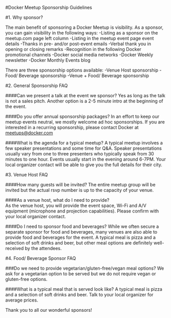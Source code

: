 
#Docker Meetup Sponsorship Guidelines

#1. Why sponsor? 

The main benefit of sponsoring a Docker Meetup is visibility. As a sponsor, you can gain visibility in the following ways:
-Listing as a sponsor on the meetup.com page left column
-Listing in the meetup event page event details
-Thanks in pre- and/or post-event emails 
-Verbal thank you in opening or closing remarks 
-Recognition in the following Docker promotional channels 
-Docker social media networks 
-Docker Weekly newsletter
-Docker Monthly Events blog
	 	

There are three sponsorship options available:
-Venue Host sponsorship
-Food/ Beverage sponsorship
-Venue + Food/ Beverage sponsorship

#2. General Sponsorship FAQ

####Can we present a talk at the event we sponsor?
Yes as long as the talk is not a sales pitch. Another option is a 2-5 minute intro at the beginning of the event. 

####Do you offer annual sponsorship packages? 
In an effort to keep our meetup events neutral, we mostly welcome ad hoc sponsorships. If you are interested in a recurring sponsorship, please contact Docker at meetups@docker.com 
						
####What is the agenda for a typical meetup?
A typical meetup involves a few speaker presentations and some time for Q&A. Speaker presentations usually vary from one to three presenters who typically speak from 30 minutes to one hour. Events usually start in the evening around 6-7PM. Your local organizer contact will be able to give you the full details for their city. 


#3. Venue Host FAQ

####How many guests will be invited? 
The entire meetup group will be invited but the actual rsvp number is up to the capacity of your venue. 

####As a venue host, what do I need to provide?				
As the venue host, you will provide the event space, Wi-Fi and A/V equipment (microphone and projection capabilities). Please confirm with your local organizer contact. 

####Do I need to sponsor food and beverages?
While we often secure a separate sponsor for food and beverages, many venues are also able to provide food and beverages for the event. A typical meal is pizza and a selection of soft drinks and beer, but other meal options are definitely well-received by the attendees.

#4. Food/ Beverage Sponsor FAQ			
 		 	 	 				
###Do we need to provide vegetarian/gluten-free/vegan meal options? 
We ask for a vegetarian option to be served but we do not require vegan or gluten-­free options.

####What is a typical meal that is served look like? 
A typical meal is pizza and a selection of soft drinks and beer. Talk to your local organizer for average prices. 

Thank you to all our wonderful sponsors! 
